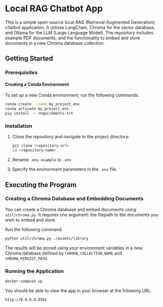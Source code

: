 # Local RAG Chatbot App

This is a simple open-source local RAG (Retrieval-Augmented Generation) chatbot application. It utilizes LangChain, Chroma for the vector database, and Ollama for the LLM (Large Language Model). The repository includes example PDF documents, and the functionality to embed and store documents in a new Chroma database collection.

## Getting Started

### Prerequisites

#### Creating a Conda Environment

To set up a new Conda environment, run the following commands:

```zsh
conda create --name my_project_env
conda activate my_project_env
pip install -r requirements.txt
```

### Installation

1. Clone the repository and navigate to the project directory:

   ```zsh
   git clone <repository-url>
   cd <repository-name>
   ```

2. Rename `.env.example` to  `.env`

3. Specify the environment parameters in the `.env` file.

## Executing the Program

### Creating a Chroma Database and Embedding Documents

You can create a Chroma database and embed documents using `util/chroma.py`. It requires one argument: the filepath to the documents you wish to embed and store.

Run the following command:

```zsh
python util/chroma.py ./assets/library
```

The results will be stored using your environment variables in a new Chroma database defined by `CHROMA_COLLECTION_NAME` and `CHROMA_PERSIST_PATH`.

### Running the Application


```zsh
docker-compose up
```

You should be able to view the app in your browser at the following URL:

```
http://0.0.0.0:8501
```
